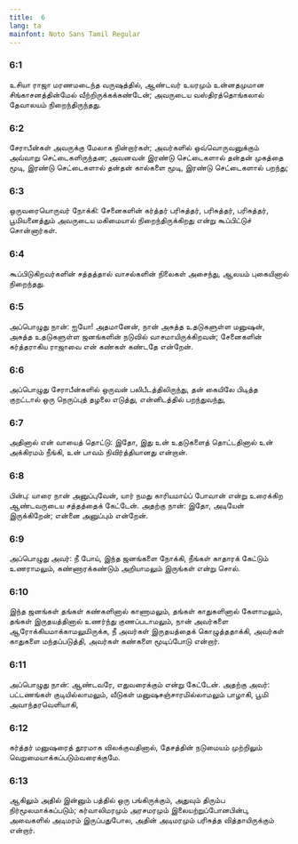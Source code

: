 ```yaml
---
title:  6
lang: ta
mainfont: Noto Sans Tamil Regular
---
```


###  6:1

உசியா ராஜா மரணமடைந்த வருஷத்தில், ஆண்டவர் உயரமும் உன்னதமுமான சிங்காசனத்தின்மேல் வீற்றிருக்கக்கண்டேன்; அவருடைய வஸ்திரத்தொங்கலால் தேவாலயம் நிறைந்திருந்தது.

###  6:2

சேராபீன்கள் அவருக்கு மேலாக நின்றார்கள்; அவர்களில் ஒவ்வொருவனுக்கும் அவ்வாறு செட்டைகளிருந்தன; அவனவன் இரண்டு செட்டைகளால் தன்தன் முகத்தை மூடி, இரண்டு செட்டைகளால் தன்தன் கால்களை மூடி, இரண்டு செட்டைகளால் பறந்து;

###  6:3

ஒருவரையொருவர் நோக்கி: சேனைகளின் கர்த்தர் பரிசுத்தர், பரிசுத்தர், பரிசுத்தர், பூமியனைத்தும் அவருடைய மகிமையால் நிறைந்திருக்கிறது என்று கூப்பிட்டுச் சொன்னார்கள்.

###  6:4

கூப்பிடுகிறவர்களின் சத்தத்தால் வாசல்களின் நிலைகள் அசைந்து, ஆலயம் புகையினால் நிறைந்தது.

###  6:5

அப்பொழுது நான்: ஐயோ! அதமானேன், நான் அசுத்த உதடுகளுள்ள மனுஷன், அசுத்த உதடுகளுள்ள ஜனங்களின் நடுவில் வாசமாயிருக்கிறவன்; சேனைகளின் கர்த்தராகிய ராஜாவை என் கண்கள் கண்டதே என்றேன்.

###  6:6

அப்பொழுது சேராபீன்களில் ஒருவன் பலிபீடத்திலிருந்து, தன் கையிலே பிடித்த குறட்டால் ஒரு நெருப்புத் தழலை எடுத்து, என்னிடத்தில் பறந்துவந்து,

###  6:7

அதினால் என் வாயைத் தொட்டு: இதோ, இது உன் உதடுகளைத் தொட்டதினால் உன் அக்கிரமம் நீங்கி, உன் பாவம் நிவிர்த்தியானது என்றான்.

###  6:8

பின்பு: யாரை நான் அனுப்புவேன், யார் நமது காரியமாய்ப் போவான் என்று உரைக்கிற ஆண்டவருடைய சத்தத்தைக் கேட்டேன். அதற்கு நான்: இதோ, அடியேன் இருக்கிறேன்; என்னை அனுப்பும் என்றேன்.

###  6:9

அப்பொழுது அவர்: நீ போய், இந்த ஜனங்களை நோக்கி, நீங்கள் காதாரக் கேட்டும் உணராமலும், கண்ணாரக்கண்டும் அறியாமலும் இருங்கள் என்று சொல்.

###  6:10

இந்த ஜனங்கள் தங்கள் கண்களினால் காணாமலும், தங்கள் காதுகளினால் கேளாமலும், தங்கள் இருதயத்தினால் உணர்ந்து குணப்படாமலும், நான் அவர்களை ஆரோக்கியமாக்காமலுமிருக்க, நீ அவர்கள் இருதயத்தைக் கொழுத்ததாக்கி, அவர்கள் காதுகளை மந்தப்படுத்தி, அவர்கள் கண்களை மூடிப்போடு என்றார்.

###  6:11

அப்பொழுது நான்: ஆண்டவரே, எதுவரைக்கும் என்று கேட்டேன். அதற்கு அவர்: பட்டணங்கள் குடியில்லாமலும், வீடுகள் மனுஷசஞ்சாரமில்லாமலும் பாழாகி, பூமி அவாந்தரவெளியாகி,

###  6:12

கர்த்தர் மனுஷரைத் தூரமாக விலக்குவதினால், தேசத்தின் நடுமையம் முற்றிலும் வெறுமையாக்கப்படும்வரைக்குமே.

###  6:13

ஆகிலும் அதில் இன்னும் பத்தில் ஒரு பங்கிருக்கும், அதுவும் திரும்ப நிர்மூலமாக்கப்படும்; கர்வாலிமரமும் அரசமரமும் இலையற்றுப்போனபின்பு, அவைகளில் அடிமரம் இருப்பதுபோல, அதின் அடிமரமும் பரிசுத்த வித்தாயிருக்கும் என்றார்.

